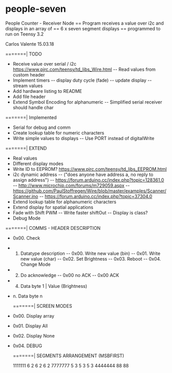 # people-seven

  People Counter - Receiver Node
  == Program receives a value over i2c and displays in an array of
  == 6 x seven segment displays
  == programmed to run on Teensy 3.2

  Carlos Valente 15.03.18

  =======| TODO
  - Receive value over serial / i2c https://www.pjrc.com/teensy/td_libs_Wire.html
  -- Read values from custom header
  - Implement timers
  -- display duty cycle (fade)
  -- update display
  -- stream values
  - Add hardware listing to README
  - Add file header
  - Extend Symbol Encoding for alphanumeric
  -- Simplified serial receiver should handle char

  =======| Implemented
  - Serial for debug and comm
  - Create lookup table for numeric characters
  - Write simple values to displays
  -- Use PORT instead of digitalWrite

  =======| EXTEND
  - Real values
  - Different display modes
  - Write ID to EEPROM? https://www.pjrc.com/teensy/td_libs_EEPROM.html
  - i2c dynamic address
  -- ("does anyone have address a, no reply to assign address")
  -- https://forum.arduino.cc/index.php?topic=128361.0
  -- http://www.microchip.com/forums/m729059.aspx
  -- https://github.com/PaulStoffregen/Wire/blob/master/examples/Scanner/Scanner.ino
  -- https://forum.arduino.cc/index.php?topic=37304.0
  - Extend lookup table for alphanumeric characters
  - Extend display for spatial applications
  - Fade with Shift PWM
  -- Write faster shiftOut
  -- Display is class?
  - Debug Mode


  =======| COMMS - HEADER DESCRIPTION
  - 0x00. Check
  - 1. Datatype description
  -- 0x00. Write new value (bin)
  -- 0x01. Write new value (char)
  -- 0x02. Set Brightness
  -- 0x03. Reboot
  -- 0x04. Change Mode
  - 2. Do acknowledge
  -- 0x00 no ACK
  -- 0x00 ACK
  - 4. Data byte 1 | Value (Brightness)
  - n. Data byte n

    =======| SCREEN MODES
  - 0x00. Display array
  - 0x01. Display All
  - 0x02. Display None
  - 0x04. DEBUG

    =======| SEGMENTS ARRANGEMENT (MSBFIRST)

    1111111
  6         2
  6         2
  6         2
    7777777
  5         3
  5         3
  5         3
    4444444     88
                88
